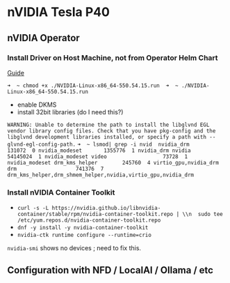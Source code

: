# nVIDIA Tesla P40

## nVIDIA Operator
### Install Driver on Host Machine, not from Operator Helm Chart

[Guide](https://www.if-not-true-then-false.com/2021/install-nvidia-drivers-on-centos-rhel-rocky-linux/#11-check-is-your-nvidia-card-supported)

`
➜  ~ chmod +x ./NVIDIA-Linux-x86_64-550.54.15.run 
➜  ~ ./NVIDIA-Linux-x86_64-550.54.15.run
`

* enable DKMS
* install 32bit libraries (do I need this?)

`
  WARNING: Unable to determine the path to install the libglvnd EGL vendor library config files. Check that you have pkg-config and the libglvnd development libraries
           installed, or specify a path with --glvnd-egl-config-path.
`
`
➜  ~ lsmod| grep -i nvid 
nvidia_drm            131072  0
nvidia_modeset       1355776  1 nvidia_drm
nvidia              54145024  1 nvidia_modeset
video                  73728  1 nvidia_modeset
drm_kms_helper        245760  4 virtio_gpu,nvidia_drm
drm                   741376  7 drm_kms_helper,drm_shmem_helper,nvidia,virtio_gpu,nvidia_drm
`

### Install nVIDIA Container Toolkit

* `curl -s -L https://nvidia.github.io/libnvidia-container/stable/rpm/nvidia-container-toolkit.repo | \\n  sudo tee /etc/yum.repos.d/nvidia-container-toolkit.repo`
* `dnf -y install -y nvidia-container-toolkit`
* `nvidia-ctk runtime configure --runtime=crio`

`nvidia-smi` shows no devices ; need to fix this.

## Configuration with NFD / LocalAI / Ollama / etc